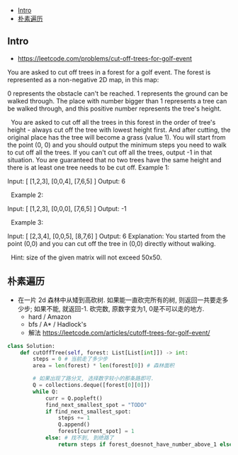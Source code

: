 - [Intro](#intro)
- [朴素遍历](#%e6%9c%b4%e7%b4%a0%e9%81%8d%e5%8e%86)

## Intro

- https://leetcode.com/problems/cut-off-trees-for-golf-event

You are asked to cut off trees in a forest for a golf event. The forest is represented as a non-negative 2D map, in this map:

0 represents the obstacle can't be reached.
1 represents the ground can be walked through.
The place with number bigger than 1 represents a tree can be walked through, and this positive number represents the tree's height.

 
You are asked to cut off all the trees in this forest in the order of tree's height - always cut off the tree with lowest height first. And after cutting, the original place has the tree will become a grass (value 1).
You will start from the point (0, 0) and you should output the minimum steps you need to walk to cut off all the trees. If you can't cut off all the trees, output -1 in that situation.
You are guaranteed that no two trees have the same height and there is at least one tree needs to be cut off.
Example 1:

Input: 
[
 [1,2,3],
 [0,0,4],
 [7,6,5]
]
Output: 6

 
Example 2:

Input: 
[
 [1,2,3],
 [0,0,0],
 [7,6,5]
]
Output: -1

 
Example 3:

Input: 
[
 [2,3,4],
 [0,0,5],
 [8,7,6]
]
Output: 6
Explanation: You started from the point (0,0) and you can cut off the tree in (0,0) directly without walking.

 
Hint: size of the given matrix will not exceed 50x50.



## 朴素遍历


- 在一片 2d 森林中从矮到高砍树. 如果能一直砍完所有的树, 则返回一共要走多少步; 如果不能, 就返回-1. 砍完数, 原数字变为1, 0是不可以走的地方.
  - hard / Amazon
  - bfs / A* / Hadlock's
  - 解法 https://leetcode.com/articles/cutoff-trees-for-golf-event/


```py
class Solution:
    def cutOffTree(self, forest: List[List[int]]) -> int:
        steps = 0 # 当前走了多少步
        area = len(forest) * len(forest[0]) # 森林面积

        # 如果出现了路分叉, 选择数字较小的那条路即可.
        Q = collections.deque([forest[0][0]])
        while Q:
            curr = Q.popleft()
            find_next_smallest_spot = "TODO"
            if find_next_smallest_spot:
                steps += 1
                Q.append()
                forest[current_spot] = 1
            else: # 找不到, 到绝路了
                return steps if forest_doesnot_have_number_above_1 else -1

```


